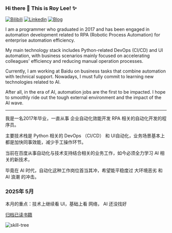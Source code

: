 
### Hi there 👋 This is Roy Lee! ✨ 
[![Bilibili](https://img.shields.io/badge/-Bilibili-00A1D6?style=flat&logo=bilibili&logoColor=white)](https://space.bilibili.com/776431) [![Linkedin](https://img.shields.io/badge/-LinkedIn-blue?style=flat&logo=Linkedin&logoColor=white)](https://www.linkedin.com/in/%E7%BA%A2%E7%9D%BF-%E6%9D%8E-a2a612157/) [![Blog](https://img.shields.io/badge/-Blog-red?style=flat&logo=Blog&logoColor=white)](https://gou7ma7.github.io/)

I am a programmer who graduated in 2017 and has been engaged in automation development related to RPA (Robotic Process Automation) for enterprise automation efficiency. 

My main technology stack includes Python-related DevOps (CI/CD) and UI automation, with business scenarios mainly focused on accelerating colleagues' efficiency and reducing manual operation processes.

Currently, I am working at Baidu on business tasks that combine automation with technical support. Nowadays, I must fully commit to learning new technologies related to AI.

After all, in the era of AI, automation jobs are the first to be impacted. I hope to smoothly ride out the tough external environment and the impact of the AI wave. 

---

我是一名2017年毕业，一直从事 企业自动化效能开发 RPA 相关的自动化开发的程序员。

主要技术栈是 Python 相关的 DevOps （CI/CD） 和 UI自动化，业务场景基本上都是加快同事效能，减少手工操作环节。

当前在百度从事自动化与技术支持结合相关的业务工作，如今必须全力学习 AI 相关的新技术，

毕竟在 AI 时代，自动化这种工作岗位首当其冲，希望能平稳度过 大环境恶劣 和 AI 浪潮 的冲击。


### 2025年 5月
本月的重点：技术上继续看 UI，基础上看 网络， AI 还没找好


[归档已读书籍](https://gou7ma7.github.io/2025/04/24/career/Archived%20Read%20Books/)

![skill-tree](https://gou7ma7.github.io/images/skill-tree.png)
